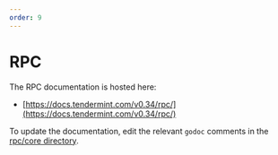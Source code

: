 ```yaml
---
order: 9
---
```


# RPC

The RPC documentation is hosted here:

- [https://docs.tendermint.com/v0.34/rpc/](https://docs.tendermint.com/v0.34/rpc/)

To update the documentation, edit the relevant `godoc` comments in the [rpc/core directory](https://github.com/tendermint/tendermint/blob/v0.34.x/rpc/core).
